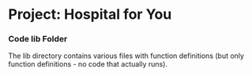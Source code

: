 # Project: Hospital for You
### Code lib Folder

The lib directory contains various files with function definitions (but only function definitions - no code that actually runs).


